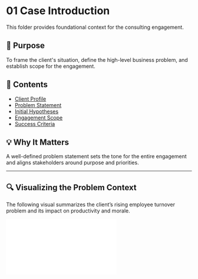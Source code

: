 # 01 Case Introduction

This folder provides foundational context for the consulting engagement.

## 📌 Purpose  
To frame the client's situation, define the high-level business problem, and establish scope for the engagement.

## 📄 Contents  
- [Client Profile](client_profile.md)  
- [Problem Statement](problem_statement.md)  
- [Initial Hypotheses](initial_hypotheses.md)  
- [Engagement Scope](engagement_scope.md)  
- [Success Criteria](success_criteria.md)  

## 💡 Why It Matters  
A well-defined problem statement sets the tone for the entire engagement and aligns stakeholders around purpose and priorities.

---

## 🔍 Visualizing the Problem Context

The following visual summarizes the client’s rising employee turnover problem and its impact on productivity and morale.

![Employee Turnover Problem Visual](problem_turnover_visual.png.pdf)
